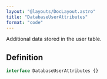 ```yaml
---
layout: "@layouts/DocLayout.astro"
title: "DatabaseUserAttributes"
format: "code"
---
```


Additional data stored in the user table.

## Definition

```ts
interface DatabaseUserAttributes {}
```
